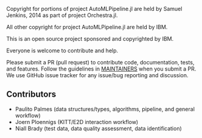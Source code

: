Copyright for portions of project AutoMLPipeline.jl are held by Samuel Jenkins, 2014 as part of project Orchestra.jl.

All other copyright for project AutoMLPipeline.jl are held by IBM.

This is an open source project sponsored and copyrighted by IBM. 

Everyone is welcome to contribute and help.

Please submit a PR (pull request) to contribute code, documentation, tests, and features. 
Follow the guidelines in [MAINTAINERS](MAINTAINERS.md) when you submit a PR. 
We use GitHub issue tracker for any issue/bug reporting and discussion.

## Contributors
- Paulito Palmes (data structures/types, algorithms, pipeline, and general workflow)
- Joern Ploennigs (KITT/E2D interaction workflow)
- Niall Brady (test data, data quality assessment, data identification)
